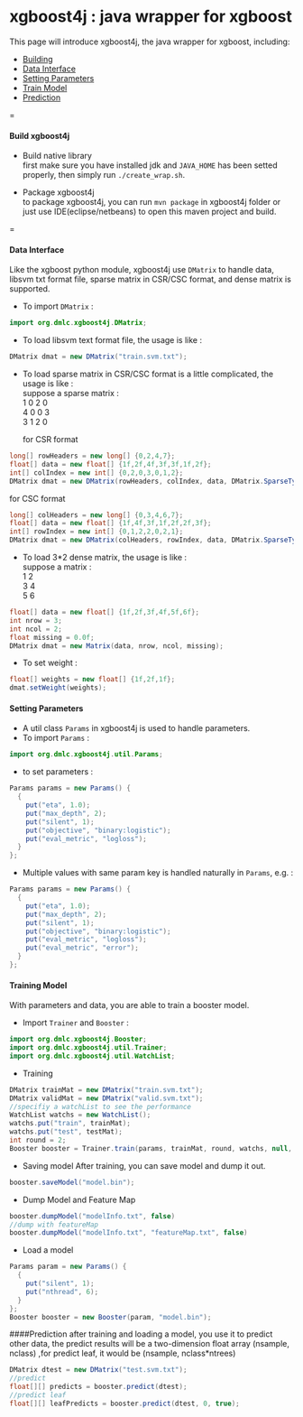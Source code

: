 xgboost4j : java wrapper for xgboost
====

This page will introduce xgboost4j, the java wrapper for xgboost, including:
* [Building](#build-xgboost4j)
* [Data Interface](#data-interface)
* [Setting Parameters](#setting-parameters)
* [Train Model](#training-model)
* [Prediction](#prediction)

=
#### Build xgboost4j
* Build native library  
first make sure you have installed jdk and `JAVA_HOME` has been setted properly, then simply run `./create_wrap.sh`.

* Package xgboost4j  
to package xgboost4j, you can run `mvn package` in xgboost4j folder or just use IDE(eclipse/netbeans) to open this maven project and build.

=
#### Data Interface
Like the xgboost python module, xgboost4j use ```DMatrix``` to handle data, libsvm txt format file, sparse matrix in CSR/CSC format, and dense matrix is supported.

* To import ```DMatrix``` :
```java
import org.dmlc.xgboost4j.DMatrix;
```

* To load libsvm text format file, the usage is like :
```java
DMatrix dmat = new DMatrix("train.svm.txt");
```

* To load sparse matrix in CSR/CSC format is a little complicated, the usage is like :  
suppose a sparse matrix :  
1 0 2 0  
4 0 0 3  
3 1 2 0  

  for CSR format
```java
long[] rowHeaders = new long[] {0,2,4,7};
float[] data = new float[] {1f,2f,4f,3f,3f,1f,2f};
int[] colIndex = new int[] {0,2,0,3,0,1,2};
DMatrix dmat = new DMatrix(rowHeaders, colIndex, data, DMatrix.SparseType.CSR);
```

  for CSC format
```java
long[] colHeaders = new long[] {0,3,4,6,7};
float[] data = new float[] {1f,4f,3f,1f,2f,2f,3f};
int[] rowIndex = new int[] {0,1,2,2,0,2,1};
DMatrix dmat = new DMatrix(colHeaders, rowIndex, data, DMatrix.SparseType.CSC);
```

* To load 3*2 dense matrix, the usage is like :  
suppose a matrix :  
1    2  
3    4  
5    6  
 
```java
float[] data = new float[] {1f,2f,3f,4f,5f,6f};
int nrow = 3;
int ncol = 2;
float missing = 0.0f;
DMatrix dmat = new Matrix(data, nrow, ncol, missing);
```

* To set weight :
```java
float[] weights = new float[] {1f,2f,1f};
dmat.setWeight(weights);
```

#### Setting Parameters
* A util class ```Params``` in xgboost4j is used to handle parameters.
* To import ```Params``` :
```java
import org.dmlc.xgboost4j.util.Params;
```
* to set parameters :
```java
Params params = new Params() {
  {
    put("eta", 1.0);
    put("max_depth", 2);
    put("silent", 1);
    put("objective", "binary:logistic");
    put("eval_metric", "logloss");
  }
};
```
* Multiple values with same param key is handled naturally in ```Params```, e.g. :
```java
Params params = new Params() {
  {
    put("eta", 1.0);
    put("max_depth", 2);
    put("silent", 1);
    put("objective", "binary:logistic");
    put("eval_metric", "logloss");
    put("eval_metric", "error");
  }
};
```

#### Training Model
With parameters and data, you are able to train a booster model.
* Import ```Trainer``` and ```Booster``` :
```java
import org.dmlc.xgboost4j.Booster;
import org.dmlc.xgboost4j.util.Trainer;
import org.dmlc.xgboost4j.util.WatchList;
```

* Training
```java
DMatrix trainMat = new DMatrix("train.svm.txt");
DMatrix validMat = new DMatrix("valid.svm.txt");
//specifiy a watchList to see the performance
WatchList watchs = new WatchList();
watchs.put("train", trainMat);
watchs.put("test", testMat);
int round = 2;
Booster booster = Trainer.train(params, trainMat, round, watchs, null, null);
```

* Saving model
After training, you can save model and dump it out.
```java
booster.saveModel("model.bin");
```

* Dump Model and Feature Map
```java
booster.dumpModel("modelInfo.txt", false)
//dump with featureMap
booster.dumpModel("modelInfo.txt", "featureMap.txt", false)
```

* Load a model
```java
Params param = new Params() {
  {
    put("silent", 1);
    put("nthread", 6);
  }
};
Booster booster = new Booster(param, "model.bin");
```

####Prediction
after training and loading a model, you use it to predict other data, the predict results will be a two-dimension float array (nsample, nclass) ,for predict leaf, it would be (nsample, nclass*ntrees)
```java
DMatrix dtest = new DMatrix("test.svm.txt");
//predict
float[][] predicts = booster.predict(dtest);
//predict leaf
float[][] leafPredicts = booster.predict(dtest, 0, true);
```
